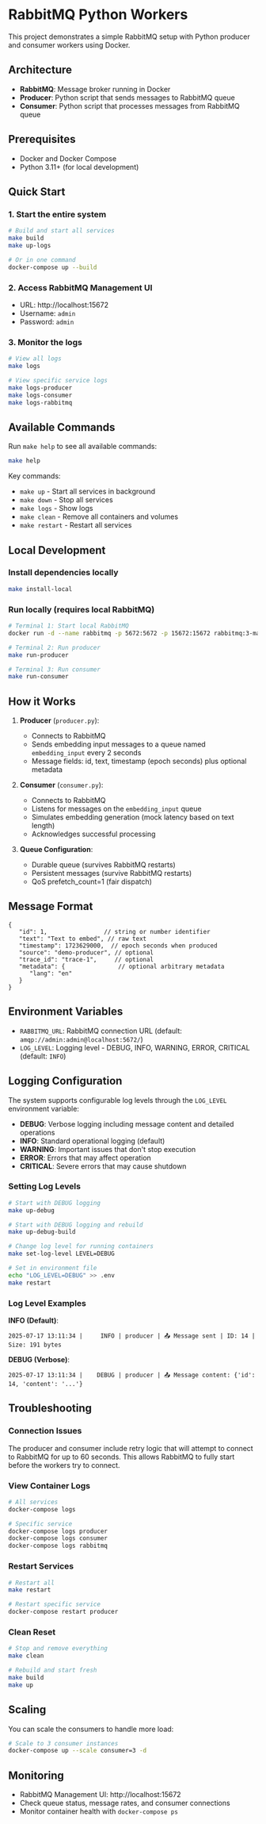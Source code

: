 # RabbitMQ Python Workers

This project demonstrates a simple RabbitMQ setup with Python producer and consumer workers using Docker.

## Architecture

- **RabbitMQ**: Message broker running in Docker
- **Producer**: Python script that sends messages to RabbitMQ queue
- **Consumer**: Python script that processes messages from RabbitMQ queue

## Prerequisites

- Docker and Docker Compose
- Python 3.11+ (for local development)

## Quick Start

### 1. Start the entire system

```bash
# Build and start all services
make build
make up-logs

# Or in one command
docker-compose up --build
```

### 2. Access RabbitMQ Management UI

- URL: http://localhost:15672
- Username: `admin`
- Password: `admin`

### 3. Monitor the logs

```bash
# View all logs
make logs

# View specific service logs
make logs-producer
make logs-consumer
make logs-rabbitmq
```

## Available Commands

Run `make help` to see all available commands:

```bash
make help
```

Key commands:
- `make up` - Start all services in background
- `make down` - Stop all services
- `make logs` - Show logs
- `make clean` - Remove all containers and volumes
- `make restart` - Restart all services

## Local Development

### Install dependencies locally

```bash
make install-local
```

### Run locally (requires local RabbitMQ)

```bash
# Terminal 1: Start local RabbitMQ
docker run -d --name rabbitmq -p 5672:5672 -p 15672:15672 rabbitmq:3-management

# Terminal 2: Run producer
make run-producer

# Terminal 3: Run consumer
make run-consumer
```

## How it Works

1. **Producer** (`producer.py`):
   - Connects to RabbitMQ
   - Sends embedding input messages to a queue named `embedding_input` every 2 seconds
   - Message fields: id, text, timestamp (epoch seconds) plus optional metadata

2. **Consumer** (`consumer.py`):
   - Connects to RabbitMQ
   - Listens for messages on the `embedding_input` queue
   - Simulates embedding generation (mock latency based on text length)
   - Acknowledges successful processing

3. **Queue Configuration**:
   - Durable queue (survives RabbitMQ restarts)
   - Persistent messages (survive RabbitMQ restarts)
   - QoS prefetch_count=1 (fair dispatch)

## Message Format

```jsonc
{
   "id": 1,                // string or number identifier
   "text": "Text to embed", // raw text
   "timestamp": 1723629000,  // epoch seconds when produced
   "source": "demo-producer", // optional
   "trace_id": "trace-1",     // optional
   "metadata": {               // optional arbitrary metadata
      "lang": "en"
   }
}
```

## Environment Variables

- `RABBITMQ_URL`: RabbitMQ connection URL (default: `amqp://admin:admin@localhost:5672/`)
- `LOG_LEVEL`: Logging level - DEBUG, INFO, WARNING, ERROR, CRITICAL (default: `INFO`)

## Logging Configuration

The system supports configurable log levels through the `LOG_LEVEL` environment variable:

- **DEBUG**: Verbose logging including message content and detailed operations
- **INFO**: Standard operational logging (default)
- **WARNING**: Important issues that don't stop execution
- **ERROR**: Errors that may affect operation
- **CRITICAL**: Severe errors that may cause shutdown

### Setting Log Levels

```bash
# Start with DEBUG logging
make up-debug

# Start with DEBUG logging and rebuild
make up-debug-build

# Change log level for running containers
make set-log-level LEVEL=DEBUG

# Set in environment file
echo "LOG_LEVEL=DEBUG" >> .env
make restart
```

### Log Level Examples

**INFO (Default)**:
```
2025-07-17 13:11:34 |     INFO | producer | 📤 Message sent | ID: 14 | Size: 191 bytes
```

**DEBUG (Verbose)**:
```
2025-07-17 13:11:34 |    DEBUG | producer | 📤 Message content: {'id': 14, 'content': '...'}
```

## Troubleshooting

### Connection Issues

The producer and consumer include retry logic that will attempt to connect to RabbitMQ for up to 60 seconds. This allows RabbitMQ to fully start before the workers try to connect.

### View Container Logs

```bash
# All services
docker-compose logs

# Specific service
docker-compose logs producer
docker-compose logs consumer
docker-compose logs rabbitmq
```

### Restart Services

```bash
# Restart all
make restart

# Restart specific service
docker-compose restart producer
```

### Clean Reset

```bash
# Stop and remove everything
make clean

# Rebuild and start fresh
make build
make up
```

## Scaling

You can scale the consumers to handle more load:

```bash
# Scale to 3 consumer instances
docker-compose up --scale consumer=3 -d
```

## Monitoring

- RabbitMQ Management UI: http://localhost:15672
- Check queue status, message rates, and consumer connections
- Monitor container health with `docker-compose ps`
